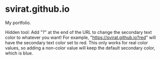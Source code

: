 # svirat.github.io
My portfolio.

Hidden tool: Add "?<colorName>" at the end of the URL to change the secondary text color to whatever you want!
For example, "https://svirat.github.io?red" will have the secondary text color set to red. This only works for real color values, so adding a non-color value will keep the default secondary color, which is blue.

